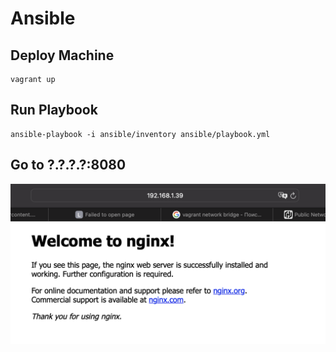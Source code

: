 # Ansible

## Deploy Machine

```
vagrant up
```

## Run Playbook

```
ansible-playbook -i ansible/inventory ansible/playbook.yml
```

## Go to ?.?.?.?:8080
![1](./images/1.png)